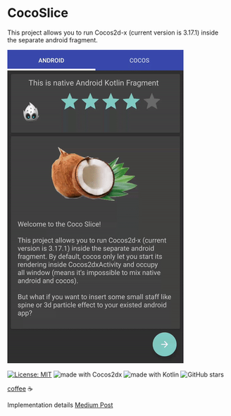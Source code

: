 # CocoSlice
This project allows you to run Cocos2d-x (current version is 3.17.1) inside the separate android fragment.

![|50](results.gif)

[![License: MIT](https://img.shields.io/badge/License-MIT-yellow.svg)](https://opensource.org/licenses/MIT)
<img src="https://img.shields.io/badge/made%20with-cocos2dx-blue.svg" alt="made with Cocos2dx">
<img src="https://img.shields.io/badge/made%20with-kotlin-blue.svg" alt="made with Kotlin">
![GitHub stars](https://img.shields.io/github/stars/intmainreturn00/CocoSlice.svg?style=social)

[coffee](http://ko-fi.com/intmainreturn00) ☕️

Implementation details [Medium Post](https://medium.com/@intmainreturn00/cocos2dx-sliced-3f2434226b87)

